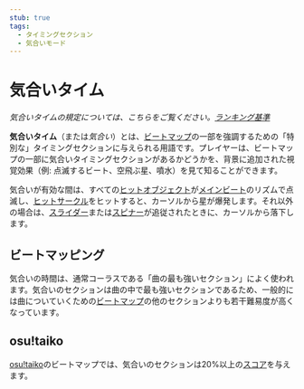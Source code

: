 ```yaml
---
stub: true
tags:
  - タイミングセクション
  - 気合いモード
---
```


# 気合いタイム

*気合いタイムの規定については、こちらをご覧ください。[ランキング基準](/wiki/Ranking_Criteria)*

**気合いタイム**（または*気合い*）とは、[ビートマップ](/wiki/Beatmap)の一部を強調するための「特別な」タイミングセクションに与えられる用語です。プレイヤーは、ビートマップの一部に気合いタイミングセクションがあるかどうかを、背景に追加された視覚効果（例: 点滅するビート、空飛ぶ星、噴水）を見て知ることができます。

気合いが有効な間は、すべての[ヒットオブジェクト](/wiki/Hit_object)が[メインビート](/wiki/Client/Beatmap_editor/Timing)のリズムで点滅し、[ヒットサークル](/wiki/Hit_object/Hit_circle)をヒットすると、カーソルから星が爆発します。それ以外の場合は、[スライダー](/wiki/Hit_object/Slider)または[スピナー](/wiki/Hit_object/Spinner)が追従されたときに、カーソルから落下します。

## ビートマッピング

気合いの時間は、通常コーラスである「曲の最も強いセクション」によく使われます。気合いのセクションは曲の中で最も強いセクションであるため、一般的には曲についていくための[ビートマップ](/wiki/Beatmap)の他のセクションよりも若干難易度が高くなっています。

## osu!taiko

[osu!taiko](/wiki/Game_mode/osu!taiko)のビートマップでは、気合いのセクションは20%以上の[スコア](/wiki/Gameplay/Score)を与えます。

<!-- TODO: Add links -->

